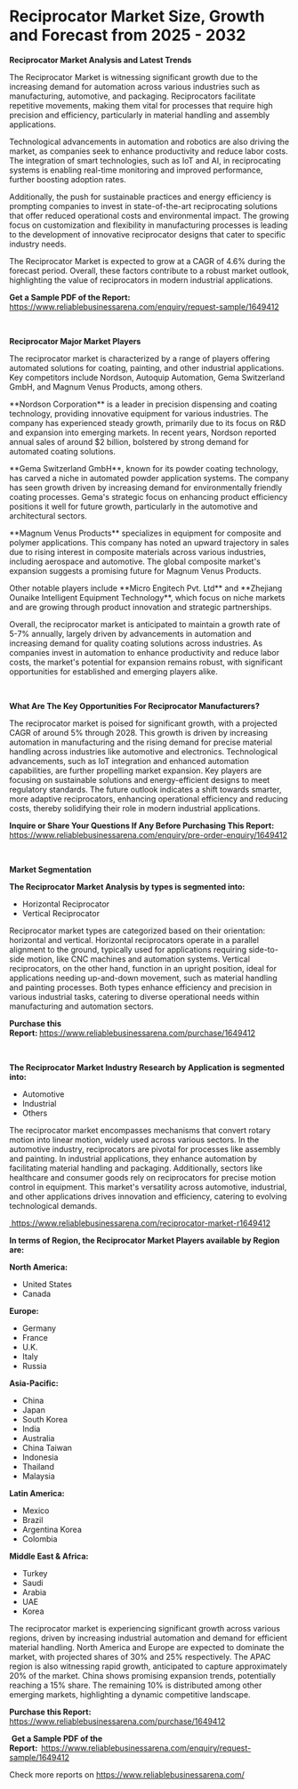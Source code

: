 <p><h1>Reciprocator Market Size, Growth and Forecast from 2025 - 2032</h1></p><p><strong>Reciprocator Market Analysis and Latest Trends</strong></p>
<p><p>The Reciprocator Market is witnessing significant growth due to the increasing demand for automation across various industries such as manufacturing, automotive, and packaging. Reciprocators facilitate repetitive movements, making them vital for processes that require high precision and efficiency, particularly in material handling and assembly applications. </p><p>Technological advancements in automation and robotics are also driving the market, as companies seek to enhance productivity and reduce labor costs. The integration of smart technologies, such as IoT and AI, in reciprocating systems is enabling real-time monitoring and improved performance, further boosting adoption rates.</p><p>Additionally, the push for sustainable practices and energy efficiency is prompting companies to invest in state-of-the-art reciprocating solutions that offer reduced operational costs and environmental impact. The growing focus on customization and flexibility in manufacturing processes is leading to the development of innovative reciprocator designs that cater to specific industry needs.</p><p>The Reciprocator Market is expected to grow at a CAGR of 4.6% during the forecast period. Overall, these factors contribute to a robust market outlook, highlighting the value of reciprocators in modern industrial applications.</p></p>
<p><strong>Get a Sample PDF of the Report:&nbsp;</strong> <a href="https://www.reliablebusinessarena.com/enquiry/request-sample/1649412?utm_campaign=2337&utm_medium=2&utm_source=Github&utm_content=ia&utm_term=18022025&utm_id=reciprocator">https://www.reliablebusinessarena.com/enquiry/request-sample/1649412</a></p>
<p>&nbsp;</p>
<p><strong>Reciprocator Major Market Players</strong></p>
<p><p>The reciprocator market is characterized by a range of players offering automated solutions for coating, painting, and other industrial applications. Key competitors include Nordson, Autoquip Automation, Gema Switzerland GmbH, and Magnum Venus Products, among others.</p><p>**Nordson Corporation** is a leader in precision dispensing and coating technology, providing innovative equipment for various industries. The company has experienced steady growth, primarily due to its focus on R&D and expansion into emerging markets. In recent years, Nordson reported annual sales of around $2 billion, bolstered by strong demand for automated coating solutions.</p><p>**Gema Switzerland GmbH**, known for its powder coating technology, has carved a niche in automated powder application systems. The company has seen growth driven by increasing demand for environmentally friendly coating processes. Gema's strategic focus on enhancing product efficiency positions it well for future growth, particularly in the automotive and architectural sectors.</p><p>**Magnum Venus Products** specializes in equipment for composite and polymer applications. This company has noted an upward trajectory in sales due to rising interest in composite materials across various industries, including aerospace and automotive. The global composite market's expansion suggests a promising future for Magnum Venus Products.</p><p>Other notable players include **Micro Engitech Pvt. Ltd** and **Zhejiang Ounaike Intelligent Equipment Technology**, which focus on niche markets and are growing through product innovation and strategic partnerships.</p><p>Overall, the reciprocator market is anticipated to maintain a growth rate of 5-7% annually, largely driven by advancements in automation and increasing demand for quality coating solutions across industries. As companies invest in automation to enhance productivity and reduce labor costs, the market's potential for expansion remains robust, with significant opportunities for established and emerging players alike.</p></p>
<p>&nbsp;</p>
<p><strong>What Are The Key Opportunities For Reciprocator Manufacturers?</strong></p>
<p><p>The reciprocator market is poised for significant growth, with a projected CAGR of around 5% through 2028. This growth is driven by increasing automation in manufacturing and the rising demand for precise material handling across industries like automotive and electronics. Technological advancements, such as IoT integration and enhanced automation capabilities, are further propelling market expansion. Key players are focusing on sustainable solutions and energy-efficient designs to meet regulatory standards. The future outlook indicates a shift towards smarter, more adaptive reciprocators, enhancing operational efficiency and reducing costs, thereby solidifying their role in modern industrial applications.</p></p>
<p><strong>Inquire or Share Your Questions If Any Before Purchasing This Report:</strong> <a href="https://www.reliablebusinessarena.com/enquiry/pre-order-enquiry/1649412?utm_campaign=2337&utm_medium=2&utm_source=Github&utm_content=ia&utm_term=18022025&utm_id=reciprocator">https://www.reliablebusinessarena.com/enquiry/pre-order-enquiry/1649412</a></p>
<p>&nbsp;</p>
<p><strong>Market Segmentation</strong></p>
<p><strong>The Reciprocator Market Analysis by types is segmented into:</strong></p>
<p><ul><li>Horizontal Reciprocator</li><li>Vertical Reciprocator</li></ul></p>
<p><p>Reciprocator market types are categorized based on their orientation: horizontal and vertical. Horizontal reciprocators operate in a parallel alignment to the ground, typically used for applications requiring side-to-side motion, like CNC machines and automation systems. Vertical reciprocators, on the other hand, function in an upright position, ideal for applications needing up-and-down movement, such as material handling and painting processes. Both types enhance efficiency and precision in various industrial tasks, catering to diverse operational needs within manufacturing and automation sectors.</p></p>
<p><strong>Purchase this Report:&nbsp;</strong><a href="https://www.reliablebusinessarena.com/purchase/1649412?utm_campaign=2337&utm_medium=2&utm_source=Github&utm_content=ia&utm_term=18022025&utm_id=reciprocator">https://www.reliablebusinessarena.com/purchase/1649412</a></p>
<p>&nbsp;</p>
<p><strong>The Reciprocator Market Industry Research by Application is segmented into:</strong></p>
<p><ul><li>Automotive</li><li>Industrial</li><li>Others</li></ul></p>
<p><p>The reciprocator market encompasses mechanisms that convert rotary motion into linear motion, widely used across various sectors. In the automotive industry, reciprocators are pivotal for processes like assembly and painting. In industrial applications, they enhance automation by facilitating material handling and packaging. Additionally, sectors like healthcare and consumer goods rely on reciprocators for precise motion control in equipment. This market's versatility across automotive, industrial, and other applications drives innovation and efficiency, catering to evolving technological demands.</p></p>
<p><a href="https://www.reliablebusinessarena.com/reciprocator-market-r1649412?utm_campaign=2337&utm_medium=2&utm_source=Github&utm_content=ia&utm_term=18022025&utm_id=reciprocator">&nbsp;https://www.reliablebusinessarena.com/reciprocator-market-r1649412</a></p>
<p><strong>In terms of Region, the Reciprocator Market Players available by Region are:</strong></p>
<p>
    <p> <strong> North America: </strong>
        <ul>
            <li>United States</li>
            <li>Canada</li>
        </ul>
        </p> 
    <p> <strong> Europe: </strong>
        <ul>
            <li>Germany</li>
            <li>France</li>
            <li>U.K.</li>
            <li>Italy</li>
            <li>Russia</li>
        </ul>
        </p> 
    <p> <strong> Asia-Pacific: </strong>
        <ul>
            <li>China</li>
            <li>Japan</li>
            <li>South Korea</li>
            <li>India</li>
            <li>Australia</li>
            <li>China Taiwan</li>
            <li>Indonesia</li>
            <li>Thailand</li>
            <li>Malaysia</li>
        </ul>
        </p> 
    <p> <strong> Latin America: </strong>
        <ul>
            <li>Mexico</li>
            <li>Brazil</li>
            <li>Argentina Korea</li>
            <li>Colombia</li>
        </ul>
        </p> 
    <p> <strong> Middle East & Africa: </strong>
        <ul>
            <li>Turkey</li>
            <li>Saudi</li>
            <li>Arabia</li>
            <li>UAE</li>
            <li>Korea</li>
        </ul>
    </p>
    </p>
<p><p>The reciprocator market is experiencing significant growth across various regions, driven by increasing industrial automation and demand for efficient material handling. North America and Europe are expected to dominate the market, with projected shares of 30% and 25% respectively. The APAC region is also witnessing rapid growth, anticipated to capture approximately 20% of the market. China shows promising expansion trends, potentially reaching a 15% share. The remaining 10% is distributed among other emerging markets, highlighting a dynamic competitive landscape.</p></p>
<p><strong>Purchase this Report: </strong><a href="https://www.reliablebusinessarena.com/purchase/1649412?utm_campaign=2337&utm_medium=2&utm_source=Github&utm_content=ia&utm_term=18022025&utm_id=reciprocator">https://www.reliablebusinessarena.com/purchase/1649412</a></p>
<p>&nbsp;<strong>Get a Sample PDF of the Report:&nbsp;&nbsp;</strong><a href="https://www.reliablebusinessarena.com/enquiry/request-sample/1649412?utm_campaign=2337&utm_medium=2&utm_source=Github&utm_content=ia&utm_term=18022025&utm_id=reciprocator">https://www.reliablebusinessarena.com/enquiry/request-sample/1649412</a></p>
<p><strong></strong></p>
<p>Check more reports on <a href="https://www.reliablebusinessarena.com/?utm_campaign=2337&utm_medium=2&utm_source=Github&utm_content=ia&utm_term=18022025&utm_id=reciprocator">https://www.reliablebusinessarena.com/</a></p>